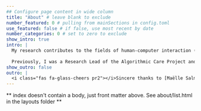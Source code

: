 ```yaml
---
## Configure page content in wide column
title: "About" # leave blank to exclude
number_featured: 0 # pulling from mainSections in config.toml
use_featured: false # if false, use most recent by date
number_categories: 0 # set to zero to exclude
show_intro: true
intro: |
  My research contributes to the fields of human-computer interaction (HCI), computer-supported cooperative work (CSCW) and health informatics by examining the social and organizational contexts of health information systems and lived experiences of health datafication. As an interpretivist researcher, I draw together ethnographic methods and human-centered design approaches to examine people’s everyday health practices and explore the possibilities (and critical dependencies) that come with using health information and technology.
  
  Previously, I was a Research Lead of the Algorithmic Care Project and Postdoctoral Researcher at AI Now Institute, an organization dedicated to investigating the social impacts of artificial intelligence, where I researched AI/ML technologies in healthcare setttings. I received my Ph.D. from University of Michigan's School of Information, M.S. from Syracuse University’s School of Information Studies, M.A. from Yale University, and B.A. from Macalester College.
show_outro: false
outro: |
  <i class="fas fa-glass-cheers pr2"></i>Sincere thanks to [Maëlle Salmon](https://masalmon.eu/) for her help naming this Hugo theme!
---
```


** index doesn't contain a body, just front matter above.
See about/list.html in the layouts folder **